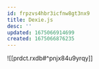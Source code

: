```yaml
---
id: frpzvs4hbr3icfnw8gt3nx9
title: Dexie.js
desc: ''
updated: 1675066914699
created: 1675066876235
---
```


![[prdct.rxdb#^pnjx84u9yrqy]]
